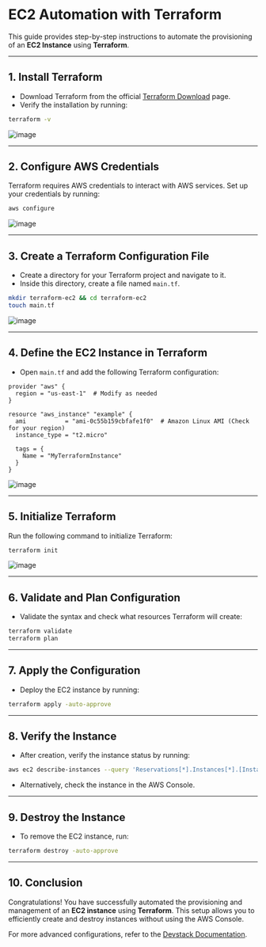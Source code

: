 # **EC2 Automation with Terraform**

This guide provides step-by-step instructions to automate the provisioning of an **EC2 Instance** using **Terraform**.

---

## **1. Install Terraform**

- Download Terraform from the official [Terraform Download](https://www.terraform.io/) page.
- Verify the installation by running:

```bash
terraform -v
```
![image](https://github.com/user-attachments/assets/d91ef44b-234b-4378-88f7-bad3275f5011)

---

## **2. Configure AWS Credentials**

Terraform requires AWS credentials to interact with AWS services. Set up your credentials by running:

```bash
aws configure
```
![image](https://github.com/user-attachments/assets/e2f736ab-2f77-44ec-ba57-69df1395f24e)

---

## **3. Create a Terraform Configuration File**

- Create a directory for your Terraform project and navigate to it.
- Inside this directory, create a file named `main.tf`.

```bash
mkdir terraform-ec2 && cd terraform-ec2
touch main.tf
```
![image](https://github.com/user-attachments/assets/d29ed685-2c4c-4397-9713-1220c6b9aefe)

---

## **4. Define the EC2 Instance in Terraform**

- Open `main.tf` and add the following Terraform configuration:

```hcl
provider "aws" {
  region = "us-east-1"  # Modify as needed
}

resource "aws_instance" "example" {
  ami           = "ami-0c55b159cbfafe1f0"  # Amazon Linux AMI (Check for your region)
  instance_type = "t2.micro"

  tags = {
    Name = "MyTerraformInstance"
  }
}
```
![image](https://github.com/user-attachments/assets/4def83a1-9dad-48ee-bc65-ea9aa3e899fd)

---

## **5. Initialize Terraform**

Run the following command to initialize Terraform:

```bash
terraform init
```
![image](https://github.com/user-attachments/assets/4c04a20d-a71a-4368-b6e1-139673e8ff27)

---

## **6. Validate and Plan Configuration**

- Validate the syntax and check what resources Terraform will create:

```bash
terraform validate
terraform plan
```

---

## **7. Apply the Configuration**

- Deploy the EC2 instance by running:

```bash
terraform apply -auto-approve
```

---

## **8. Verify the Instance**

- After creation, verify the instance status by running:

```bash
aws ec2 describe-instances --query 'Reservations[*].Instances[*].[InstanceId,State.Name,PublicIpAddress]' --output table
```

- Alternatively, check the instance in the AWS Console.

---

## **9. Destroy the Instance**

- To remove the EC2 instance, run:

```bash
terraform destroy -auto-approve
```

---

## **10. Conclusion**

Congratulations! You have successfully automated the provisioning and management of an **EC2 instance** using **Terraform**. This setup allows you to efficiently create and destroy instances without using the AWS Console.

For more advanced configurations, refer to the [Devstack Documentation](https://github.com/openstack/devstack).

